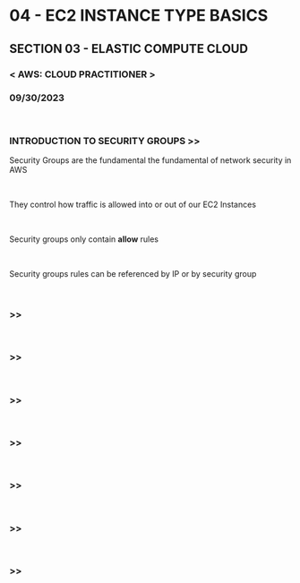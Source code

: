 # 04 - EC2 INSTANCE TYPE BASICS

## SECTION 03 - ELASTIC COMPUTE CLOUD <br>

### < AWS: CLOUD PRACTITIONER > <br>

### 09/30/2023 <br>

<br>

### INTRODUCTION TO SECURITY GROUPS >>

Security Groups are the fundamental the fundamental of network security in AWS

<br>

They control how traffic is allowed into or out of our EC2 Instances

<br>

Security groups only contain **allow** rules

<br>

Security groups rules can be referenced by IP or by security group

<br>

### >>

<br>

### >>

<br>

### >>

<br>

### >>

<br>

### >>

<br>

### >>

<br>

### >>

<br>
